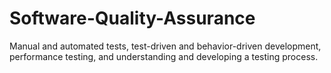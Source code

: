 # Software-Quality-Assurance
Manual and automated tests, test-driven and behavior-driven development, performance testing, and understanding and developing a testing process.
